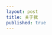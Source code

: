 ```yaml
---
layout: post
title: 关于我
published: true
---
```

<div id="github">
    <div data-height="150" data-width="400" data-github="and1coder" class="github-card"></div>
    <script src="http://lab.lepture.com/github-cards/widget.js"></script>
</div>